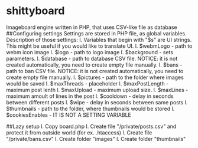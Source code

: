 # shittyboard
Imageboard engine written in PHP, that uses CSV-like file as database
##Configuring settings
Settings are stored in PHP file, as global variables. 
Description of those settings:
l. Variables that begin with "$s" are UI strings. This might be useful if you would like to translate UI. 
l. $webmLogo - path to webm icon image
l. $logo - path to logo image
l. $background - sets <body> parameters.
l. $database - path to database CSV file. NOTICE: it is not created automatically, you need to create empty file manually.
l. $bans - path to ban CSV file. NOTICE: it is not created automatically, you need to create empty file manually. 
l. $pictures - path to the folder where images would be saved
l. $maxThreads - placeholder
l. $maxPostLength - maximum post lenth
l. $maxUpload - maximum upload size.
l. $maxLines - maximum amoult of lines in the post
l. $cooldown - delay in seconds between different posts
l. $wipe - delay in seconds between same posts
l. $thumbnails - path to the folder, where thumbnails would be stored
l. $cookiesEnables - IT IS NOT A SETTING VARIABLE
  
##Lazy setup
l. Copy board.php
l. Create file "/private/posts.csv" and protect it from outside world (for ex. .htaccess)
l. Create file "/private/bans.csv"
l. Create folder "images"
l. Create folder "thumbnails"
